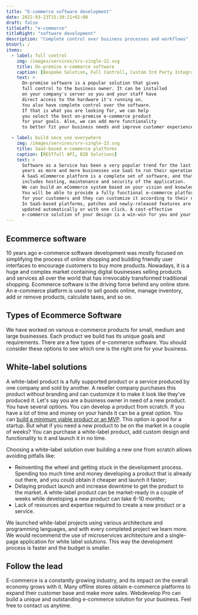 ```yaml
---
title: "E-commerce software development"
date: 2022-03-23T15:39:21+02:00
draft: false
titleLeft: "e-commerce"
titleRight: "software development"
description: "Complete control over business processes and workflows"
btnUrl: /
items:
  - label: full control
    img: /images/services/srv-single-22.svg
    title: On-premise e-commerce software
    caption: [Bespoke Solution, Full Controll, Custom 3rd Party Integrations]
    text: >
      On-premise software is a popular solution that gives 
      full control to the business owner. It can be installed 
      on your company's server so you and your staff have 
      direct access to the hardware it's running on. 
      You also have complete control over the software. 
      If that is what you are looking for, we can help 
      you select the best on-premise e-commerce product 
      for your goals. Also, we can add more functionality 
      to better fit your business needs and improve customer experience.

  - label: build once use everywhere
    img: /images/services/srv-single-23.svg
    title: SaaS-based e-commerce platforms
    caption: [RESTfull API, B2B Solutions]
    text: >
      Software as a Service has been a very popular trend for the last 5-7 
      years as more and more businesses use SaaS to run their operations. 
      A SaaS eCommerce platform is a complete set of software, and that 
      includes hosting, maintenance and security of the application. 
      We can build an eCommerce system based on your vision and knowledge. 
      You will be able to provide a fully functional e-commerce platform 
      for your customers and they can customize it according to their needs. 
      In SaaS-based platforms, patches and newly-released features are 
      updated automatically or with one click. A cost-effective 
      e-commerce solution of your design is a win-win for you and your clients.
---
```


## Ecommerce software

10 years ago e-commerce software development was mostly focused on 
simplifying the process of online shopping and building friendly 
user interfaces to encourage customers to buy more products. 
Nowadays, it is a huge and complex market containing digital 
businesses selling products and services all over the world 
that has irrevocably transformed traditional shopping. 
Ecommerce software is the driving force behind any online store. 
An e-commerce platform is used to sell goods online, 
manage inventory, add or remove products, calculate taxes, and so on.

## Types of Ecommerce Software

We have worked on various e-commerce products for small, 
medium and large businesses. Each product we build has 
its unique goals and requirements. There are a few 
types of e-commerce software. You should consider 
these options to see which one is the right one for your business.

<!-- section break -->

## White-label solutions

A white-label product is a fully supported product or a service produced 
by one company and sold by another. A reseller company purchases this 
product without branding and can customize it to make it look like 
they’ve produced it. Let's say you are a business owner in need of a new product. 
You have several options. You can develop a product from scratch. 
If you have a lot of time and money on your hands it can be a great option. 
You can [build a minimum viable product or an MVP](/services/build-mvp-webdevelop-pro-devkit). 
This option is good for a startup. But what if you need a new product to be on the market 
in a couple of weeks? You can purchase a white-label product, 
add custom design and functionality to it and launch it in no time.

Choosing a white-label solution over building a new one from scratch allows avoiding pitfalls like:

- Reinventing the wheel and getting stuck in the development process. 
  Spending too much time and money developing a product that is 
  already out there, and you could obtain it cheaper and launch it faster;
- Delaying product launch and increase downtime to get the product to the market. 
  A white-label product can be market-ready in a couple of weeks while developing a new product can take 6-10 months;
- Lack of resources and expertise required to create a new product or a service.

We launched white-label projects using various architecture and programming 
languages, and with every completed project we learn more. 
We would recommend the use of microservices architecture and a 
single-page application for white label solutions. This way 
the development process is faster and the budget is smaller.

## Follow the lead

E-commerce is a constantly growing industry, and its impact on the overall 
economy grows with it. Many offline stores obtain e-commerce platforms 
to expand their customer base and make more sales. Webdevelop Pro 
can build a unique and outstanding e-commerce solution 
for your business. Feel free to contact us anytime.
